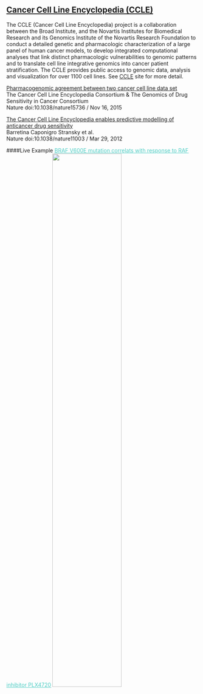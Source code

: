 ## [Cancer Cell Line Encyclopedia (CCLE)](https://portals.broadinstitute.org/ccle)

The CCLE (Cancer Cell Line Encyclopedia) project is a collaboration between the Broad Institute, and the Novartis Institutes for Biomedical Research and its Genomics Institute of the Novartis Research Foundation to conduct a detailed genetic and pharmacologic characterization of a large panel of human cancer models, to develop integrated computational analyses that link distinct pharmacologic vulnerabilities to genomic patterns and to translate cell line integrative genomics into cancer patient stratification. The CCLE provides public access to genomic data, analysis and visualization for over 1100 cell lines. See [CCLE](https://portals.broadinstitute.org/ccle/about) site for more detail.

[Pharmacogenomic agreement between two cancer cell line data set](http://www.nature.com/nature/journal/vaop/ncurrent/full/nature15736.html)<br>
The Cancer Cell Line Encyclopedia Consortium & The Genomics of Drug Sensitivity in Cancer Consortium<br>
Nature doi:10.1038/nature15736   /  Nov 16, 2015

[The Cancer Cell Line Encyclopedia enables predictive modelling of anticancer drug sensitivity](http://www.nature.com/nature/journal/v483/n7391/full/nature11003.html)<br>
Barretina Caponigro Stransky et al.<br>
Nature doi:10.1038/nature11003   /  Mar 29, 2012

####Live Example
[<span style="color:#4ecdc4"><u>BRAF V600E mutation correlats with response to RAF inhibitor PLX4720</u></span>](https://xenabrowser.net/heatmap/?bookmark=ee5f4923ba2bfae9b43cb5607e7aa083)</span>
<a href="https://xenabrowser.net/heatmap/?bookmark=ee5f4923ba2bfae9b43cb5607e7aa083"><img src="https://github.com/ucscXena/cohortMetaData/blob/master/cohort_Cancer%20Cell%20Line%20Encyclopedia%20(CCLE)/BRAF-01.png?raw=true" width="60%"></a>
